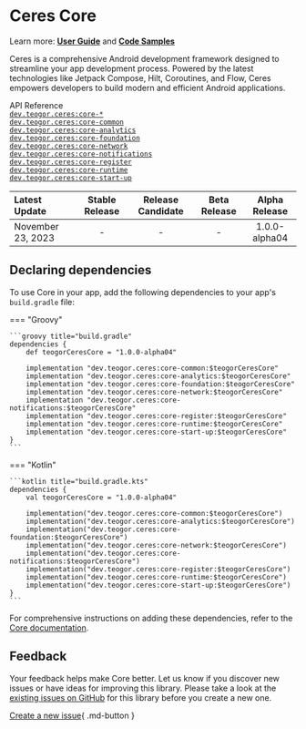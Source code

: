 # Ceres Core

Learn more: **[User Guide](../user-guide.md)** and **[Code Samples](../code-samples.md)**

Ceres is a comprehensive Android development framework designed to streamline your app development process. Powered by the latest technologies like Jetpack Compose, Hilt, Coroutines, and Flow, Ceres empowers developers to build modern and efficient Android applications.

[//]: # (REGION-API-REFERENCE)

API Reference  
[`dev.teogor.ceres:core-*`](../html/core)  
[`dev.teogor.ceres:core-common`](../html/core/common)  
[`dev.teogor.ceres:core-analytics`](../html/core/core-analytics)  
[`dev.teogor.ceres:core-foundation`](../html/core/foundation)  
[`dev.teogor.ceres:core-network`](../html/core/network)  
[`dev.teogor.ceres:core-notifications`](../html/core/notifications)  
[`dev.teogor.ceres:core-register`](../html/core/register)  
[`dev.teogor.ceres:core-runtime`](../html/core/runtime)  
[`dev.teogor.ceres:core-start-up`](../html/core/startup)

[//]: # (REGION-API-REFERENCE)

[//]: # (REGION-RELEASE-TABLE)

| Latest Update       |  Stable Release  |  Release Candidate  |  Beta Release  |  Alpha Release  |
|:--------------------|:----------------:|:-------------------:|:--------------:|:---------------:|
| November 23, 2023   |        -         |          -          |       -        |  1.0.0-alpha04  |

[//]: # (REGION-RELEASE-TABLE)

[//]: # (REGION-DEPENDENCIES)

## Declaring dependencies

To use Core in your app, add the following dependencies to your app's `build.gradle` file:

=== "Groovy"

    ```groovy title="build.gradle"
    dependencies {
        def teogorCeresCore = "1.0.0-alpha04"
        
        implementation "dev.teogor.ceres:core-common:$teogorCeresCore"
        implementation "dev.teogor.ceres:core-analytics:$teogorCeresCore"
        implementation "dev.teogor.ceres:core-foundation:$teogorCeresCore"
        implementation "dev.teogor.ceres:core-network:$teogorCeresCore"
        implementation "dev.teogor.ceres:core-notifications:$teogorCeresCore"
        implementation "dev.teogor.ceres:core-register:$teogorCeresCore"
        implementation "dev.teogor.ceres:core-runtime:$teogorCeresCore"
        implementation "dev.teogor.ceres:core-start-up:$teogorCeresCore"
    }
    ```

=== "Kotlin"

    ```kotlin title="build.gradle.kts"
    dependencies {
        val teogorCeresCore = "1.0.0-alpha04"
        
        implementation("dev.teogor.ceres:core-common:$teogorCeresCore")
        implementation("dev.teogor.ceres:core-analytics:$teogorCeresCore")
        implementation("dev.teogor.ceres:core-foundation:$teogorCeresCore")
        implementation("dev.teogor.ceres:core-network:$teogorCeresCore")
        implementation("dev.teogor.ceres:core-notifications:$teogorCeresCore")
        implementation("dev.teogor.ceres:core-register:$teogorCeresCore")
        implementation("dev.teogor.ceres:core-runtime:$teogorCeresCore")
        implementation("dev.teogor.ceres:core-start-up:$teogorCeresCore")
    }
    ```

For comprehensive instructions on adding these dependencies, refer to the [Core documentation](../core/index.md#getting-started-with-core).

[//]: # (REGION-DEPENDENCIES)

[//]: # (REGION-FEEDBACK)

## Feedback

Your feedback helps make Core better. Let us know if you discover new issues or have
ideas for improving this library. Please take a look at the [existing issues on GitHub](https://github.com/teogor/ceres/issues)
for this library before you create a new one.

[Create a new issue](https://github.com/teogor/ceres/issues/new){ .md-button }

[//]: # (REGION-FEEDBACK)

[//]: # (REGION-VERSION-CHANGELOG)



[//]: # (REGION-VERSION-CHANGELOG)

